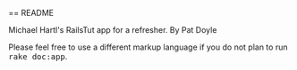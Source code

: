 == README

Michael Hartl's RailsTut app for a refresher. 
By Pat Doyle

Please feel free to use a different markup language if you do not plan to run
<tt>rake doc:app</tt>.


